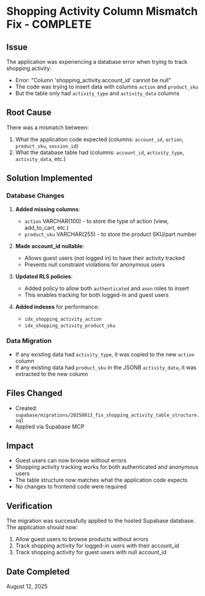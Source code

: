 # Shopping Activity Column Mismatch Fix - COMPLETE

## Issue
The application was experiencing a database error when trying to track shopping activity:
- Error: "Column 'shopping_activity.account_id' cannot be null"
- The code was trying to insert data with columns `action` and `product_sku`
- But the table only had `activity_type` and `activity_data` columns

## Root Cause
There was a mismatch between:
1. What the application code expected (columns: `account_id`, `action`, `product_sku`, `session_id`)
2. What the database table had (columns: `account_id`, `activity_type`, `activity_data`, etc.)

## Solution Implemented

### Database Changes
1. **Added missing columns**:
   - `action` VARCHAR(100) - to store the type of action (view, add_to_cart, etc.)
   - `product_sku` VARCHAR(255) - to store the product SKU/part number

2. **Made account_id nullable**:
   - Allows guest users (not logged in) to have their activity tracked
   - Prevents null constraint violations for anonymous users

3. **Updated RLS policies**:
   - Added policy to allow both `authenticated` and `anon` roles to insert
   - This enables tracking for both logged-in and guest users

4. **Added indexes** for performance:
   - `idx_shopping_activity_action`
   - `idx_shopping_activity_product_sku`

### Data Migration
- If any existing data had `activity_type`, it was copied to the new `action` column
- If any existing data had `product_sku` in the JSONB `activity_data`, it was extracted to the new column

## Files Changed
- Created: `supabase/migrations/20250813_fix_shopping_activity_table_structure.sql`
- Applied via Supabase MCP

## Impact
- Guest users can now browse without errors
- Shopping activity tracking works for both authenticated and anonymous users
- The table structure now matches what the application code expects
- No changes to frontend code were required

## Verification
The migration was successfully applied to the hosted Supabase database. The application should now:
1. Allow guest users to browse products without errors
2. Track shopping activity for logged-in users with their account_id
3. Track shopping activity for guest users with null account_id

## Date Completed
August 12, 2025
